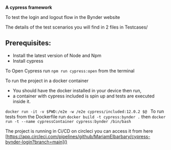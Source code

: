 **A cypress framework**

To test the login and logout flow in the Bynder website

The details of the test scenarios you will find in 2 files in  Testcases/


## Prerequisites:
- Install the latest version of Node and Npm
- Install cypress

To Open Cypress run `npm run cypress:open` from the terminal

To run the project in a docker container 
- You should have the docker installed in your device then run,
- a container with cypress included is spin up and tests are executed inside it.

`docker run -it -v $PWD:/e2e -w /e2e cypress/included:12.0.2 $@
`
To run tests from the Dockerfile run
`docker build -t cypress:bynder .` then
`docker run -t --name cypressContainer cypress:bynder /bin/bash
`

The project is running in Ci/CD on circleci you can access it from here
[https://app.circleci.com/pipelines/github/MariamElbarbary/cypress-bynder-login?branch=main]()
